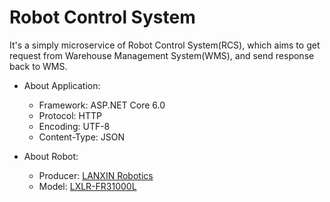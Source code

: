 ﻿# Robot Control System

It's a simply microservice of Robot Control System(RCS), which aims to get request from Warehouse Management System(WMS), and send response back to WMS.

- About Application:
    - Framework: ASP.NET Core 6.0
    - Protocol: HTTP
    - Encoding: UTF-8
    - Content-Type: JSON

- About Robot:
    - Producer: [LANXIN Robotics](https://www.lanxincn.com/)
    - Model: [LXLR-FR31000L](https://www.lanxincn.com/robot_con.html?id=15&style_id=1#d2)